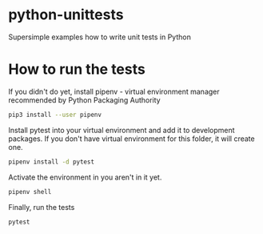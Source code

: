 # python-unittests
Supersimple examples how to write unit tests in Python

# How to run the tests
If you didn't do yet, install pipenv - virtual environment manager recommended by Python Packaging Authority
```bash
pip3 install --user pipenv
```
Install pytest into your virtual environment and add it to development packages. If you don't have virtual
environment for this folder, it will create one.
```bash
pipenv install -d pytest
```
Activate the environment in you aren't in it yet.
```bash
pipenv shell
```
Finally, run the tests
```bash
pytest
```
